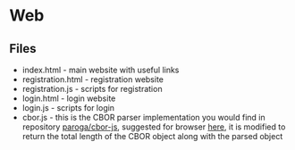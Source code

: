 # Web

## Files

- index.html - main website with useful links
- registration.html - registration website
- registration.js - scripts for registration
- login.html - login website
- login.js - scripts for login
- cbor.js - this is the CBOR parser implementation you would find in repository [paroga/cbor-js](https://github.com/paroga/cbor-js/tree/master), suggested for browser [here](https://cbor.io/impls.html#browser), it is modified to return the total length of the CBOR object along with the parsed object
